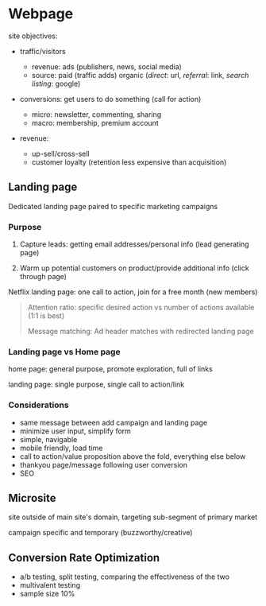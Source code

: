 # Webpage

site objectives:

* traffic/visitors
  * revenue: ads (publishers, news, social media)
  * source: paid (traffic adds) organic (*direct*: url, *referral*: link, *search listing*: google)

* conversions: get users to do something (call for action)
  * micro: newsletter, commenting, sharing
  * macro: membership, premium account

* revenue:
  * up-sell/cross-sell
  * customer loyalty (retention less expensive than acquisition)

## Landing page

Dedicated landing page paired to specific marketing campaigns

### Purpose

1. Capture leads: getting email addresses/personal info (lead generating page)

1. Warm up potential customers on product/provide additional info (click through page)

Netflix landing page: one call to action, join for a free month (new members)

> Attention ratio: specific desired action vs number of actions available (1:1 is best)
>
> Message matching: Ad header matches with redirected landing page

### Landing page vs Home page

home page: general purpose, promote exploration, full of links

landing page: single purpose, single call to action/link

### Considerations

* same message between add campaign and landing page
* minimize user input, simplify form
* simple, navigable
* mobile friendly, load time
* call to action/value proposition above the fold, everything else below
* thankyou page/message following user conversion
* SEO

## Microsite

site outside of main site's domain, targeting sub-segment of primary market

campaign specific and temporary (buzzworthy/creative)

## Conversion Rate Optimization

* a/b testing, split testing, comparing the effectiveness of the two
* multivalent testing
* sample size 10%
